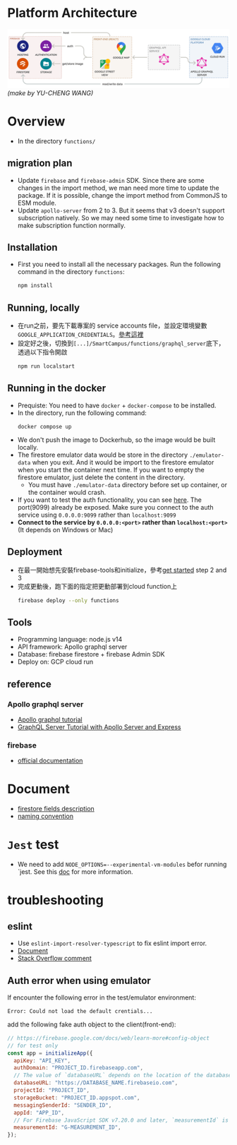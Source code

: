 # Platform Architecture
![Platform Architecture](docs/Platform_architecture_compressed.png)
<br/>
*(make by YU-CHENG WANG)*

# Overview
- In the directory `functions/`

## migration plan
- Update `firebase` and `firebase-admin` SDK. Since there are some changes in the import method, we man need more time to update the package.
  If it is possible, change the import method from CommonJS to ESM module.
- Update `apollo-server` from 2 to 3. But it seems that v3 doesn't support subscription natively. So we may need some time to investigate how to make subscription function normally.
## Installation
- First you need to install all the necessary packages. Run the following command in the directory `functions`:
  ```bash
  npm install
  ```

## Running, locally
- 在run之前，要先下載專案的 service accounts file，並設定環境變數`GOOGLE_APPLICATION_CREDENTIALS`。[參考這裡](https://firebase.google.com/docs/admin/setup#initialize-sdk)
- 設定好之後，切換到`[...]/SmartCampus/functions/graphql_server`底下，透過以下指令開啟
  ```bash
  npm run localstart
  ```
## Running in the docker
- Prequiste: You need to have `docker` + `docker-compose` to be installed. 
- In the directory, run the following command:
  ```
  docker compose up
  ``` 
- We don't push the image to Dockerhub, so the image would be built locally.
- The firestore emulator data would be store in the directory `./emulator-data` when you exit. And it would be import to the firestore emulator when you start the container next time. If you want to empty the firestore emulator, just delete the content in the directory.
  - You must have `./emulator-data` directory before set up container, or the container would crash.
- If you want to test the auth functionality, you can see [here](https://firebase.google.com/docs/emulator-suite/connect_auth). The port(9099) already be exposed. Make sure you connect to the auth service using `0.0.0.0:9099` rather than `localhost:9099`
- **Connect to the service by `0.0.0.0:<port>` rather than `localhost:<port>`**(It depends on Windows or Mac)

## Deployment
- 在最一開始想先安裝firebase-tools和initialize，參考[get started](https://firebase.google.com/docs/functions/get-started) step 2 and 3
- 完成更動後，跑下面的指定把更動部署到cloud function上
  ```bash
  firebase deploy --only functions
  ```

## Tools
- Programming language: node.js v14
- API framework: Apollo graphql server
- Database: firebase firestore + firebase Admin SDK
- Deploy on: GCP cloud run

## reference

### Apollo graphql server

- [Apollo graphql tutorial](https://www.apollographql.com/docs/tutorial/introduction/)
- [GraphQL Server Tutorial with Apollo Server and Express](https://www.robinwieruch.de/graphql-apollo-server-tutorial)

### firebase
- [official documentation](https://firebase.google.com/docs)

# Document
- [firestore fields description](docs/firestoreFields.md)
- [naming convention](docs/names.md)
# `Jest` test
- We need to add `NODE_OPTIONS=--experimental-vm-modules` befor running `jest. See this [doc](https://jestjs.io/docs/ecmascript-modules) for more information.
# troubleshooting
## eslint
-  Use `eslint-import-resolver-typescript` to fix eslint import error. 
  - [Document](https://github.com/import-js/eslint-import-resolver-typescript)
  - [Stack Overflow comment](https://stackoverflow.com/a/74808302)
## Auth error when using emulator
If encounter the following error in the test/emulator environment: <br/>
```
Error: Could not load the default crentials...
```
add the following fake auth object to the client(front-end):
```js
// https://firebase.google.com/docs/web/learn-more#config-object
// for test only
const app = initializeApp({
  apiKey: "API_KEY",
  authDomain: "PROJECT_ID.firebaseapp.com",
  // The value of `databaseURL` depends on the location of the database
  databaseURL: "https://DATABASE_NAME.firebaseio.com",
  projectId: "PROJECT_ID",
  storageBucket: "PROJECT_ID.appspot.com",
  messagingSenderId: "SENDER_ID",
  appId: "APP_ID",
  // For Firebase JavaScript SDK v7.20.0 and later, `measurementId` is an optional field
  measurementId: "G-MEASUREMENT_ID",
});
```